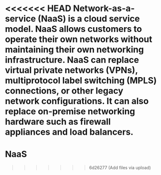 <<<<<<< HEAD
  Network-as-a-service (NaaS) is a cloud service model. NaaS allows customers to operate their own networks without maintaining their own networking infrastructure.
   NaaS can replace virtual private networks (VPNs), multiprotocol label switching (MPLS) connections, or other legacy network configurations. It can also replace on-premise networking hardware such as firewall appliances and load balancers.
=======
# NaaS

>>>>>>> 6d26277 (Add files via upload)

